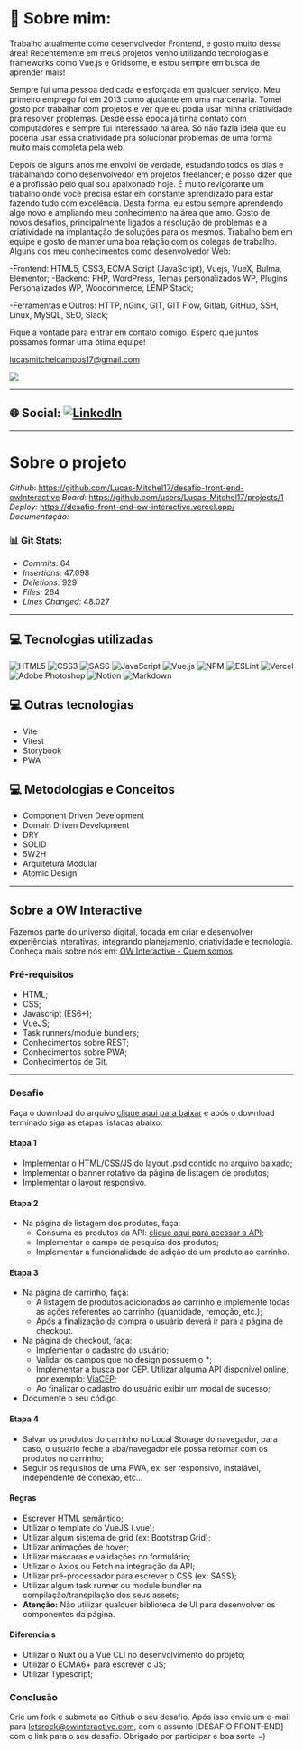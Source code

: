 # 💫 Sobre mim:

Trabalho atualmente como desenvolvedor Frontend, e gosto muito dessa área! Recentemente em meus projetos venho utilizando tecnologias e frameworks como Vue.js e Gridsome, e estou sempre em busca de aprender mais!

Sempre fui uma pessoa dedicada e esforçada em qualquer serviço. Meu primeiro emprego foi em 2013 como ajudante em uma marcenaria. Tomei gosto por trabalhar com projetos e ver que eu podia usar minha criatividade pra resolver problemas. Desde essa época já tinha contato com computadores e sempre fui interessado na área. Só não fazia ideia que eu poderia usar essa criatividade pra solucionar problemas de uma forma muito mais completa pela web.

Depois de alguns anos me envolvi de verdade, estudando todos os dias e trabalhando como desenvolvedor em projetos freelancer; e posso dizer que é a profissão pelo qual sou apaixonado hoje. É muito revigorante um trabalho onde você precisa estar em constante aprendizado para estar fazendo tudo com excelência. Desta forma, eu estou sempre aprendendo algo novo e ampliando meu conhecimento na área que amo.
Gosto de novos desafios, principalmente ligados a resolução de problemas e a criatividade na implantação de soluções para os mesmos. Trabalho bem em equipe e gosto de manter uma boa relação com os colegas de trabalho.
Alguns dos meu conhecimentos como desenvolvedor Web:

-Frontend: HTML5, CSS3, ECMA Script (JavaScript), Vuejs, VueX, Bulma, Elementor; -Backend: PHP, WordPress, Temas personalizados WP, Plugins Personalizados WP, Woocommerce, LEMP Stack;

-Ferramentas e Outros: HTTP, nGinx, GIT, GIT Flow, Gitlab, GitHub, SSH, Linux, MySQL, SEO, Slack;

Fique a vontade para entrar em contato comigo. Espero que juntos possamos formar uma ótima equipe!

lucasmitchelcampos17@gmail.com

![](https://github-readme-stats.vercel.app/api/top-langs/?username=lucas-mitchel17&theme=dark&hide_border=false&include_all_commits=true&count_private=true&layout=compact)

---

## 🌐 Social: [![LinkedIn](https://img.shields.io/badge/LinkedIn-%230077B5.svg?logo=linkedin&logoColor=white)](https://linkedin.com/in/https://www.linkedin.com/in/lucasmitchel/)

---

# Sobre o projeto

_Github_: https://github.com/Lucas-Mitchel17/desafio-front-end-owInteractive
_Board_: https://github.com/users/Lucas-Mitchel17/projects/1
_Deploy:_ https://desafio-front-end-ow-interactive.vercel.app/
_Documentação:_

### 📊 Git Stats:

- _Commits:_ 64
- _Insertions:_ 47.098
- _Deletions:_ 929
- _Files:_ 264
- _Lines Changed:_ 48.027

---

## 💻 Tecnologias utilizadas

![HTML5](https://img.shields.io/badge/html5-%23E34F26.svg?style=for-the-badge&logo=html5&logoColor=white) ![CSS3](https://img.shields.io/badge/css3-%231572B6.svg?style=for-the-badge&logo=css3&logoColor=white) ![SASS](https://img.shields.io/badge/SASS-hotpink.svg?style=for-the-badge&logo=SASS&logoColor=white) ![JavaScript](https://img.shields.io/badge/javascript-%23323330.svg?style=for-the-badge&logo=javascript&logoColor=%23F7DF1E) ![Vue.js](https://img.shields.io/badge/vuejs-%2335495e.svg?style=for-the-badge&logo=vuedotjs&logoColor=%234FC08D) ![NPM](https://img.shields.io/badge/NPM-%23000000.svg?style=for-the-badge&logo=npm&logoColor=white) ![ESLint](https://img.shields.io/badge/ESLint-4B3263?style=for-the-badge&logo=eslint&logoColor=white) ![Vercel](https://img.shields.io/badge/vercel-%23000000.svg?style=for-the-badge&logo=vercel&logoColor=white) ![Adobe Photoshop](https://img.shields.io/badge/adobephotoshop-%2331A8FF.svg?style=for-the-badge&logo=adobephotoshop&logoColor=white) ![Notion](https://img.shields.io/badge/Notion-%23000000.svg?style=for-the-badge&logo=notion&logoColor=white) ![Markdown](https://img.shields.io/badge/markdown-%23000000.svg?style=for-the-badge&logo=markdown&logoColor=white)

## 💻 Outras tecnologias

- Vite
- Vitest
- Storybook
- PWA

## 💻 Metodologias e Conceitos

- Component Driven Development
- Domain Driven Development
- DRY
- SOLID
- 5W2H
- Arquitetura Modular
- Atomic Design

---

## Sobre a OW Interactive

Fazemos parte do universo digital, focada em criar e desenvolver experiências interativas, integrando planejamento, criatividade e tecnologia. Conheça mais sobre nós em: [OW Interactive - Quem somos](http://www.owinteractive.com/quem-somos/).

### Pré-requisitos

- HTML;
- CSS;
- Javascript (ES6+);
- VueJS;
- Task runners/module bundlers;
- Conhecimentos sobre REST;
- Conhecimentos sobre PWA;
- Conhecimentos de Git.

---

### Desafio

Faça o download do arquivo [clique aqui para baixar](https://www.dropbox.com/sh/x5wupfno5yqvmts/AADzmcp3hYuWbKYwqDYmmvCqa?dl=0) e após o download terminado siga as etapas listadas abaixo:

#### Etapa 1

- Implementar o HTML/CSS/JS do layout .psd contido no arquivo baixado;
- Implementar o banner rotativo da página de listagem de produtos;
- Implementar o layout responsivo.

#### Etapa 2

- Na página de listagem dos produtos, faça:
  - Consuma os produtos da API: [clique aqui para acessar a API](https://raw.githubusercontent.com/owInteractive/desafio-frontend-2020/master/produtos.json);
  - Implementar o campo de pesquisa dos produtos;
  - Implementar a funcionalidade de adição de um produto ao carrinho.

#### Etapa 3

- Na página de carrinho, faça:
  - A listagem de produtos adicionados ao carrinho e implemente todas as ações referentes ao carrinho (quantidade, remoção, etc.);
  - Após a finalização da compra o usuário deverá ir para a página de checkout.
- Na página de checkout, faça:
  - Implementar o cadastro do usuário;
  - Validar os campos que no design possuem o \*;
  - Implementar a busca por CEP. Utilizar alguma API disponível online, por exemplo: [ViaCEP](https://viacep.com.br/);
  - Ao finalizar o cadastro do usuário exibir um modal de sucesso;
- Documente o seu código.

#### Etapa 4

- Salvar os produtos do carrinho no Local Storage do navegador, para caso, o usuário feche a aba/navegador ele possa retornar com os produtos no carrinho;
- Seguir os requisitos de uma PWA, ex: ser responsivo, instalável, independente de conexão, etc...

#### Regras

- Escrever HTML semântico;
- Utilizar o template do VueJS (.vue);
- Utilizar algum sistema de grid (ex: Bootstrap Grid);
- Utilizar animações de hover;
- Utilizar máscaras e validações no formulário;
- Utilizar o Axios ou Fetch na integração da API;
- Utilizar pré-processador para escrever o CSS (ex: SASS);
- Utilizar algum task runner ou module bundler na compilação/transpilação dos seus assets;
- **Atenção:** Não utilizar qualquer biblioteca de UI para desenvolver os componentes da página.

#### Diferenciais

- Utilizar o Nuxt ou a Vue CLI no desenvolvimento do projeto;
- Utilizar o ECMA6+ para escrever o JS;
- Utilizar Typescript;

### Conclusão

Crie um fork e submeta ao Github o seu desafio. Após isso envie um e-mail para letsrock@owinteractive.com, com o assunto [DESAFIO FRONT-END] com o link para o seu desafio. Obrigado por participar e boa sorte =)
